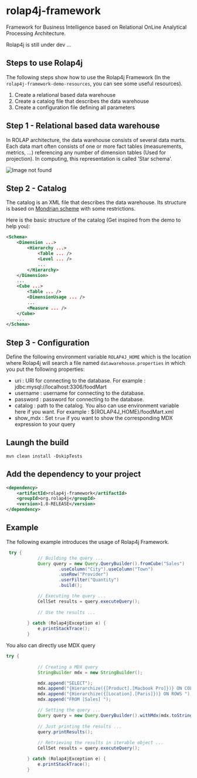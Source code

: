 # rolap4j-framework

Framework for Business Intelligence based on Relational OnLine Analytical Processing Architecture.

Rolap4j is still under dev ...

Steps to use Rolap4j
--------------------
The following steps show how to use the Rolap4j Framework (In the `rolap4j-framework-demo-resources`, you can see some useful resources).

1. Create a relational based data warehouse
2. Create a catalog file that describes the data warehouse
3. Create a configuration file defining all parameters

Step 1 - Relational based data warehouse
----------------------------------------

In ROLAP architecture, the data warehouse consists of several data marts. Each data mart often consists of one or more fact tables (measurements, metrics, ...) referencing any number of dimension tables (Used for projection).
In computing, this representation is called 'Star schema'. 

![Image not found](https://raw.githubusercontent.com/Andriantomanga/rolap4j-framework/master/rolap4j-star-schema.png "Star schema")

Step 2 - Catalog
----------------

The catalog is an XML file that describes the data warehouse. Its structure is based on
[Mondrian scheme]( http://mondrian.pentaho.com/documentation/schema.php) with some restrictions.

Here is the basic structure of the catalog (Get inspired from the demo to help you):

```xml
<Schema>
    <Dimension ...>
        <Hierarchy ...>
            <Table ... />
            <Level ... />
            ...
        </Hierarchy>
    </Dimension>
    ...
    <Cube ...>
        <Table ... />
        <DimensionUsage ... />
        ...
        <Measure ... />
    </Cube>
    ...
</Schema>
```

Step 3 - Configuration
----------------------

Define the following environment variable ```ROLAP4J_HOME``` which is the location where Rolap4j will 
search a file named ```datawarehouse.properties``` in which you put the following properties:

- uri : URI for connecting to the database. For example : jdbc\:mysql\://localhost:3306/foodMart
- username : username for connecting to the database.
- password : password for connecting to the database.
- catalog : path to the catalog. You also can use environment variable here if you want. For example : ${ROLAP4J_HOME}/foodMart.xml
- show_mdx : Set ```true``` if you want to show the corresponding MDX expression to your query

Laungh the build
----------------

```mvn clean install -DskipTests```

Add the dependency to your project
----------------------------------

```xml
<dependency>
	<artifactId>rolap4j-framework</artifactId>
	<groupId>org.rolap4j</groupId>
	<version>1.0-RELEASE</version>
</dependency>
```

Example
-------

The following example introduces the usage of Rolap4j Framework.
```java
 try {
            // Building the query ...
            Query query = new Query.QueryBuilder().fromCube("Sales")
                    .useColumn("City").useColumn("Town")
                    .useRow("Provider")
                    .userFilter("Quantity")
                    .build();

            // Executing the query ...
            CellSet results = query.executeQuery();
            
            // Use the results ...
            
        } catch (Rolap4jException e) {
            e.printStackTrace();
        }
```

You also can directly use MDX query 
```java
try {
            
            // Creating a MDX query
            StringBuilder mdx = new StringBuilder();

            mdx.append("SELECT");
            mdx.append("{Hierarchize({[Product].[Macbook Pro]})} ON COLUMNS, ");
            mdx.append("{Hierarchize({[Location].[Paris]})} ON ROWS ");
            mdx.append("FROM [Sales] ");

            // Setting the query ...
            Query query = new Query.QueryBuilder().withMdx(mdx.toString()).build();
            
            // Just printing the results ...
            query.printResults();
            
            // Retrieving the results in iterable object ...
            CellSet results = query.executeQuery();

        } catch (Rolap4jException e) {
            e.printStackTrace();
        }
```












